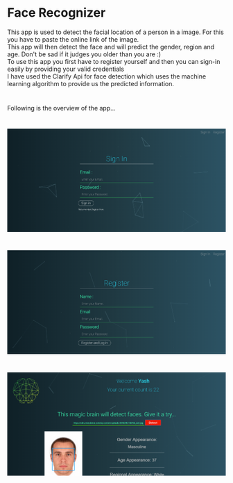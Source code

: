 # Face Recognizer
This app is used to detect the facial location of a person in a image. For this you have to paste the online link of the image.</br>
This app will then detect the face and will predict the gender, region and age. Don't be sad if it judges you older than you are :) </br>
To use this app you first have to register yourself and then you can sign-in easily by providing your valid credentials<br/>
I have used the Clarify Api for face detection which uses the machine learning algorithm to provide us the predicted information.</br>
#
Following is the overview of the app...
#
![](main1.png)
#
![](main2.png)
#
![](main3.png)
